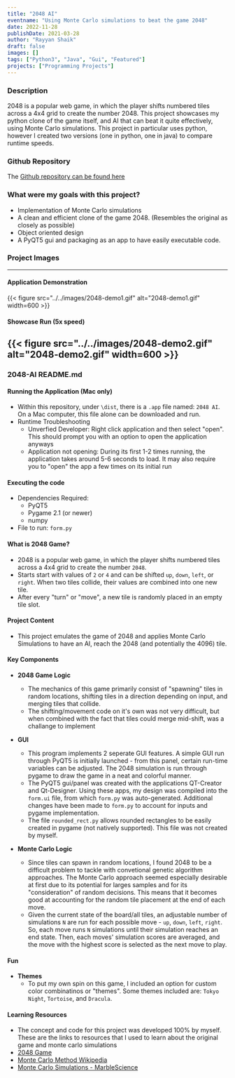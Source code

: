```yaml
---
title: "2048 AI"
eventname: "Using Monte Carlo simulations to beat the game 2048"
date: 2022-11-28
publishDate: 2021-03-28
author: "Rayyan Shaik"
draft: false
images: []
tags: ["Python3", "Java", "Gui", "Featured"]
projects: ["Programming Projects"]
---
```


### Description
2048 is a popular web game, in which the player shifts numbered tiles across a 4x4 grid to create the number 2048. This project showcases my python clone of the game itself, and AI that can beat it quite effectively, using Monte Carlo simulations. This project in particular uses python, however I created two versions (one in python, one in java) to compare runtime speeds.


### Github Repository
The [Github repository can be found here](https://github.com/rayyanshaik2022/2048-Ai)

### What were my goals with this project?
* Implementation of Monte Carlo simulations
* A clean and efficient clone of the game 2048. (Resembles the original as closely as possible)
* Object oriented design
* A PyQT5 gui and packaging as an app to have easily executable code.

### Project Images
-----

#### Application Demonstration
{{< figure src="../../images/2048-demo1.gif" alt="2048-demo1.gif" width=600 >}}

#### Showcase Run (5x speed)
{{< figure src="../../images/2048-demo2.gif" alt="2048-demo2.gif" width=600 >}}
---

### 2048-AI README.md

#### Running the Application (Mac only)
- Within this repository, under `\dist`, there is a `.app` file named: `2048 AI`. On a Mac computer, this file alone can be downloaded and run.
- Runtime Troubleshooting
    - Unverfied Developer: Right click application and then select "open". This should prompt you with an option to open the application anyways
    - Application not opening: During its first 1-2 times running, the application takes around 5-6 seconds to load. It may also require you to "open" the app a few times on its initial run

#### Executing the code
- Dependencies Required:
    - PyQT5
    - Pygame 2.1 (or newer)
    - numpy
- File to run: `form.py`


#### What is 2048 Game?
- 2048 is a popular web game, in which the player shifts numbered tiles across a 4x4 grid to create the number `2048`.
- Starts start with values of `2` or `4` and can be shifted `up`, `down`, `left`, or `right`. When two tiles collide, their values are combined into one new tile.
- After every "turn" or "move", a new tile is randomly placed in an empty tile slot.

#### Project Content
- This project emulates the game of 2048 and applies Monte Carlo Simulations to have an AI, reach the 2048 (and potentially the 4096) tile. 

#### Key Components
- **2048 Game Logic**
    - The mechanics of this game primarily consist of "spawning" tiles in random locations, shifting tiles in a direction depending on input, and merging tiles that collide.
    - The shifting/movement code on it's own was not very difficult, but when combined with the fact that tiles could merge mid-shift, was a challange to implement

- **GUI**
    - This program implements 2 seperate GUI features. A simple GUI run through PyQT5 is initially launched - from this panel, certain run-time variables can be adjusted. The 2048 simulation is run through pygame to draw the game in a neat and colorful manner.
    - The PyQT5 gui/panel was created with the applications QT-Creator and Qt-Designer. Using these apps, my design was compiled into the `form.ui` file, from which `form.py` was auto-generated. Additional changes have been made to `form.py` to account for inputs and pygame implementation.
    - The file `rounded_rect.py` allows rounded rectangles to be easily created in pygame (not natively supported). This file was not created by myself.

- **Monte Carlo Logic**
    - Since tiles can spawn in random locations, I found 2048 to be a difficult problem to tackle with convetional genetic algorithm approaches. The Monte Carlo approach seemed especially desirable at first due to its potential for larges samples and for its "consideration" of random decisions. This means that it becomes good at accounting for the random tile placement at the end of each move.
    - Given the current state of the board/all tiles, an adjustable number of simulations `N` are run for each possible move - `up`, `down`, `left`, `right`. So, each move runs `N` simulations until their simulation reaches an end state. Then, each moves' simulation scores are averaged, and the move with the highest score is selected as the next move to play.

#### Fun
- **Themes**
    - To put my own spin on this game, I included an option for custom color combinatinos or "themes". Some themes included are: `Tokyo Night`, `Tortoise`, and `Dracula`.



#### Learning Resources
- The concept and code for this project was developed 100% by myself.
These are the links to resources that I used to learn about the original game and monte carlo simulations
- [2048 Game](https://play2048.co/)
- [Monte Carlo Method Wikipedia](https://en.wikipedia.org/wiki/Monte_Carlo_method)
- [Monte Carlo Simulations - MarbleScience](https://www.youtube.com/watch?v=7ESK5SaP-bc)